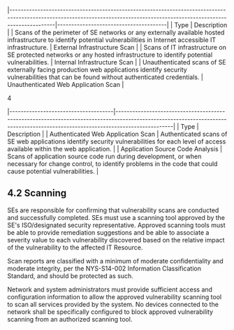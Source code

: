 |----------------------------------------------------------------------------------------------------------------------------------------------------------------------------|---------------------------------------|
| Type                                                                                                                                                                       | Description                           |
| Scans of the perimeter of SE networks or any  externally available hosted infrastructure to  identify potential vulnerabilities in Internet  accessible IT infrastructure. | External Infrastructure Scan          |
| Scans of IT infrastructure on SE protected  networks or any hosted infrastructure to  identify potential vulnerabilities.                                                  | Internal Infrastructure  Scan         |
| Unauthenticated scans of SE externally  facing production web applications identify  security vulnerabilities that can be found  without authenticated credentials.        | Unauthenticated Web Application  Scan |

4

|-------------------------------------|--------------------------------------------------------------------------------------------------------------------------------------------------------------------------------|
| Type                                | Description                                                                                                                                                                    |
| Authenticated Web Application  Scan | Authenticated scans of SE web applications  identify security vulnerabilities for each level  of access available within the web application.                                  |
| Application Source Code Analysis    | Scans of application source code run during  development, or when necessary for change  control, to identify problems in the code that  could cause potential vulnerabilities. |

## **4.2 Scanning**

SEs are responsible for confirming that vulnerability scans are conducted and successfully completed. SEs must use a scanning tool approved by the SE's ISO/designated security representative. Approved scanning tools must be able to provide remediation suggestions and be able to associate a severity value to each vulnerability discovered based on the relative impact of the vulnerability to the affected IT Resource.

Scan reports are classified with a minimum of moderate confidentiality and moderate integrity, per the NYS-S14-002 Information Classification Standard, and should be protected as such.

Network and system administrators must provide sufficient access and configuration information to allow the approved vulnerability scanning tool to scan all services provided by the system. No devices connected to the network shall be specifically configured to block approved vulnerability scanning from an authorized scanning tool.